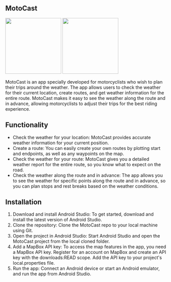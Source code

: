 ## MotoCast

<p float="left">
  <img src="./demo1.gif" width="175" />
  <img src="./demo2.gif" width="175" /> 
</p>

MotoCast is an app specially developed for motorcyclists who wish to plan their trips around the weather. 
The app allows users to check the weather for their current location, create routes, and get weather information
for the entire route. MotoCast makes it easy to see the weather along the route and in advance, allowing 
motorcyclists to adjust their trips for the best riding experience.

## Functionality
* Check the weather for your location: MotoCast provides accurate weather information for your current position.
* Create a route: You can easily create your own routes by plotting start and endpoints, as well as any waypoints on the map.
* Check the weather for your route: MotoCast gives you a detailed weather report for the entire route, so you know what to expect on the road.
* Check the weather along the route and in advance: The app allows you to see the weather for specific points along the route and in advance, so you can plan stops and rest breaks based on the weather conditions.

## Installation

1. Download and install Android Studio: To get started, download and install the latest version of Android Studio.
2. Clone the repository: Clone the MotoCast repo to your local machine using Git.
3. Open the project in Android Studio: Start Android Studio and open the MotoCast project from the local cloned folder.
4. Add a MapBox API key: To access the map features in the app, you need a MapBox API key. Register for an account on MapBox and create an API key with the downloads:READ scope. Add the API key to your project's local.properties file.
5. Run the app: Connect an Android device or start an Android emulator, and run the app from Android Studio.

